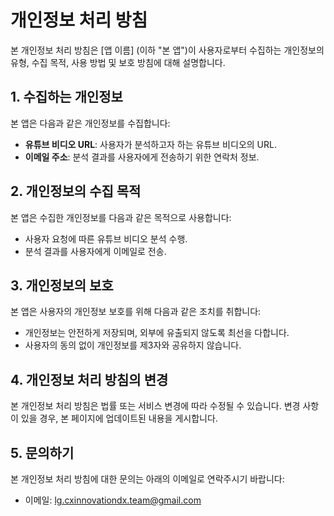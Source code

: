 # 개인정보 처리 방침

본 개인정보 처리 방침은 [앱 이름] (이하 "본 앱")이 사용자로부터 수집하는 개인정보의 유형, 수집 목적, 사용 방법 및 보호 방침에 대해 설명합니다.

## 1. 수집하는 개인정보

본 앱은 다음과 같은 개인정보를 수집합니다:
- **유튜브 비디오 URL**: 사용자가 분석하고자 하는 유튜브 비디오의 URL.
- **이메일 주소**: 분석 결과를 사용자에게 전송하기 위한 연락처 정보.

## 2. 개인정보의 수집 목적

본 앱은 수집한 개인정보를 다음과 같은 목적으로 사용합니다:
- 사용자 요청에 따른 유튜브 비디오 분석 수행.
- 분석 결과를 사용자에게 이메일로 전송.

## 3. 개인정보의 보호

본 앱은 사용자의 개인정보 보호를 위해 다음과 같은 조치를 취합니다:
- 개인정보는 안전하게 저장되며, 외부에 유출되지 않도록 최선을 다합니다.
- 사용자의 동의 없이 개인정보를 제3자와 공유하지 않습니다.

## 4. 개인정보 처리 방침의 변경

본 개인정보 처리 방침은 법률 또는 서비스 변경에 따라 수정될 수 있습니다. 변경 사항이 있을 경우, 본 페이지에 업데이트된 내용을 게시합니다.

## 5. 문의하기

본 개인정보 처리 방침에 대한 문의는 아래의 이메일로 연락주시기 바랍니다:
- 이메일: [lg.cxinnovationdx.team@gmail.com](mailto:lg.cxinnovationdx.team@gmail.com)
